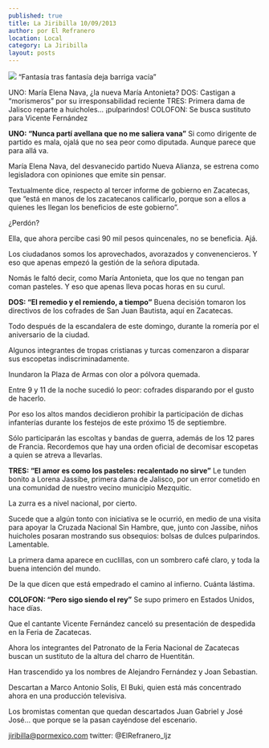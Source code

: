 ```yaml
---
published: true
title: La Jiribilla 10/09/2013
author: por El Refranero
location: Local
category: La Jiribilla
layout: posts
---
```


![](http://i.imgur.com/Ti3T33am.jpg)
“Fantasía tras fantasía deja barriga vacía”

UNO: María Elena Nava, ¿la nueva María Antonieta?
DOS: Castigan a “morismeros” por su irresponsabilidad reciente 
TRES: Primera dama de Jalisco reparte a huicholes… ¡pulparindos!
COLOFON: Se busca sustituto para Vicente Fernández

**UNO: “Nunca partí avellana que no me saliera vana”**
Si como dirigente de partido es mala, ojalá que no sea peor como diputada.
Aunque parece que para allá va.

María Elena Nava, del desvanecido partido Nueva Alianza, se estrena como legisladora con opiniones que emite sin pensar.

Textualmente dice, respecto al tercer informe de gobierno en Zacatecas, que “está en manos de los zacatecanos calificarlo, porque son a ellos a quienes les llegan los beneficios de este gobierno”.

¿Perdón?

Ella, que ahora percibe casi 90 mil pesos quincenales, no se beneficia.
Ajá.

Los ciudadanos somos los aprovechados, avorazados y convenencieros.
Y eso que apenas empezó la gestión de la señora diputada.

Nomás le faltó decir, como María Antonieta, que los que no tengan pan coman pasteles.
Y eso que apenas lleva pocas horas en su curul.

**DOS: “El remedio y el remiendo, a tiempo”**
Buena decisión tomaron los directivos de los cofrades de San Juan Bautista, aquí en Zacatecas.

Todo después de la escandalera de este domingo, durante la romería por el aniversario de la ciudad.

Algunos integrantes de tropas cristianas y turcas comenzaron a disparar sus escopetas indiscriminadamente.

Inundaron la Plaza de Armas con olor a pólvora quemada.

Entre 9 y 11 de la noche sucedió lo peor: cofrades disparando por el gusto de hacerlo.

Por eso los altos mandos decidieron prohibir la participación de dichas infanterías durante los festejos de este próximo 15 de septiembre.

Sólo participarán las escoltas y bandas de guerra, además de los 12 pares de Francia.
Recordemos que hay una orden oficial de decomisar escopetas a quien se atreva a llevarlas.

**TRES: “El amor es como los pasteles: recalentado no sirve”**
Le tunden bonito a Lorena Jassibe, primera dama de Jalisco, por un error cometido en una comunidad de nuestro vecino municipio Mezquitic.

La zurra es a nivel nacional, por cierto.

Sucede que a algún tonto con iniciativa se le ocurrió, en medio de una visita para apoyar la Cruzada Nacional Sin Hambre, que, junto con Jassibe, niños huicholes posaran mostrando sus obsequios: bolsas de dulces pulparindos.
Lamentable.

La primera dama aparece en cuclillas, con un sombrero café claro, y toda la buena intención del mundo.

De la que dicen que está empedrado el camino al infierno.
Cuánta lástima.

**COLOFON: “Pero sigo siendo el rey”**
Se supo primero en Estados Unidos, hace días.

Que el cantante Vicente Fernández canceló su presentación de despedida en la Feria de Zacatecas.

Ahora los integrantes del Patronato de la Feria Nacional de Zacatecas buscan un sustituto de la altura del charro de Huentitán.

Han trascendido ya los nombres de Alejandro Fernández y Joan Sebastian.

Descartan a Marco Antonio Solís, El Buki, quien está más concentrado ahora en una producción televisiva.

Los bromistas comentan que quedan descartados Juan Gabriel y José José… que porque se la pasan cayéndose del escenario.

jiribilla@pormexico.com
twitter: @ElRefranero_ljz
